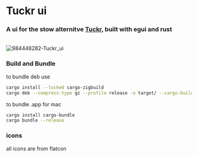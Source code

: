 # Tuckr ui
### A ui for the stow alternitve [Tuckr](https://github.com/RaphGL/tuckr), built with egui and rust
\
![984448282-Tuckr_ui](https://github.com/user-attachments/assets/a3b39068-a3b5-4736-8f79-cd1d37370bd8)

### Build and Bundle
to bundle deb use
```sh
cargo install --locked cargo-zigbuild
cargo deb --compress-type gz --profile release -o target/ --cargo-build zigbuild --no-strip --target x86_64-unknown-linux-gnu
```
to bundle .app for mac
```sh
cargo install cargo-bundle
cargo bundle --release
```

### icons
all icons are from flatcon
